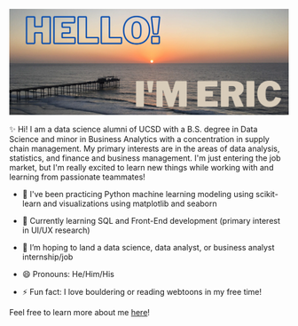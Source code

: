 ![intro img](https://github.com/ericu-u/ericu-u/blob/master/Hello!.png?raw=true)

✨ Hi! I am a data science alumni of UCSD with a B.S. degree in Data Science and minor in Business Analytics with a concentration in supply chain management. My primary interests are in the areas of data analysis, statistics, and finance and business management. I'm just entering the job market, but I'm really excited to learn new things while working with and learning from passionate teammates!


- 🔭 I've been practicing Python machine learning modeling using scikit-learn and visualizations using matplotlib and seaborn
- 🌱 Currently learning SQL and Front-End development (primary interest in UI/UX research)
- 👯 I’m hoping to land a data science, data analyst, or business analyst internship/job

- 😄 Pronouns: He/Him/His
- ⚡ Fun fact: I love bouldering or reading webtoons in my free time!

Feel free to learn more about me [here](http://theericadventure.weebly.com/ "My personal website")!
